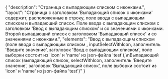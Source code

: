 {
"description": "Страница с выпадающим списком с иконками.",
"layout": "Страница с заголовком 'Выпадающий список с иконками' содержит, расположенные в строку, поле ввода с выпадающим списком и выпадающий список. Поле ввода с выпадающим списком с заголовком 'Ввод с выпадающим списком' и со значениями с иконками. Второй выпадающий список с заголовком 'Выпадающий список' и со значениями с иконками.",
"elements": "Ввод с выпадающим списком (поле ввода с выпадающим списком , inputSelectWithIcon, заполнитель 'Введите значение', заголовок 'Ввод с выпадающим списком', поле выборки состоит из 'icon' и 'name' из json-файла 'test'),\nВыпадающий список (выпадающий список, selectWithIcon, заполнитель 'Введите значение', заголовок 'Выпадающий список', поле выборки состоит из 'icon' и 'name' из json-файла 'test')"
}